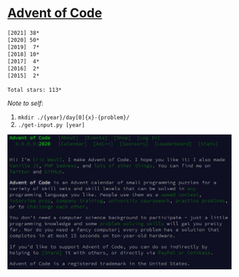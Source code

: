 # [Advent of Code](https://adventofcode.com) 

```
[2021] 38*
[2020] 50*
[2019]  7*
[2018] 10*
[2017]  4*
[2016]  2*
[2015]  2*

Total stars: 113*
```

_Note to self_:

1.  `mkdir ./{year}/day[0]{x}-{problem}/`
2.  `./get-input.py [year]`

<img src='about.jpg'>
